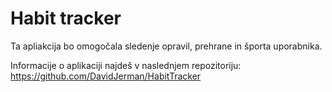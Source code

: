 # Habit tracker

Ta apliakcija bo omogočala sledenje opravil, prehrane in športa uporabnika.

Informacije o aplikaciji najdeš v naslednjem repozitoriju:
<https://github.com/DavidJerman/HabitTracker>
